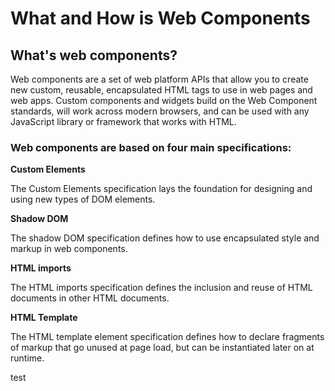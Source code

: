 # What and How is Web Components

## What's web components?

Web components are a set of web platform APIs that allow you to create new custom, reusable, encapsulated HTML tags to use in web pages and web apps. Custom components and widgets build on the Web Component standards, will work across modern browsers, and can be used with any JavaScript library or framework that works with HTML.

### Web components are based on four main specifications:

**Custom Elements**

The Custom Elements specification lays the foundation for designing and using new types of DOM elements.

**Shadow DOM**

The shadow DOM specification defines how to use encapsulated style and markup in web components.

**HTML imports**

The HTML imports specification defines the inclusion and reuse of HTML documents in other HTML documents.

**HTML Template**

The HTML template element specification defines how to declare fragments of markup that go unused at page load, but can be instantiated later on at runtime.

test
